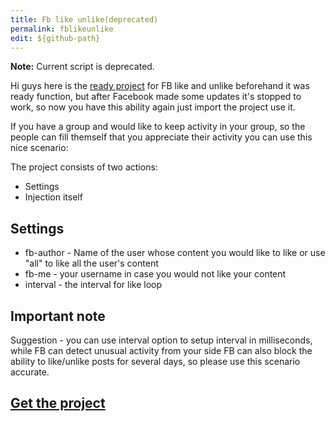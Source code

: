 ```yaml
---
title: Fb like unlike(deprecated)
permalink: fblikeunlike
edit: ${github-path}
---
```


**Note:** Current script is deprecated.

Hi guys here is the [ready project](/fblike.txt) for FB like and unlike beforehand it was ready function, but after Facebook made some updates it's stopped to work, so now you have this ability again just import the project use it. 

If you have a group and would like to keep activity in your group, so the people can fill themself that you appreciate their activity you can use this nice scenario: 

The project consists of two actions:

- Settings
- Injection itself

## Settings

- fb-author - Name of the user whose content you would like to like or use "all" to like all the user's content
- fb-me - your username in case you would not like your content
- interval - the interval for like loop

## Important note

Suggestion - you can use interval option to setup interval in milliseconds, while FB can detect unusual activity from your side FB can also block the ability to like/unlike posts for several days, so please use this scenario accurate.

## [Get the project](/fblike.txt)  

